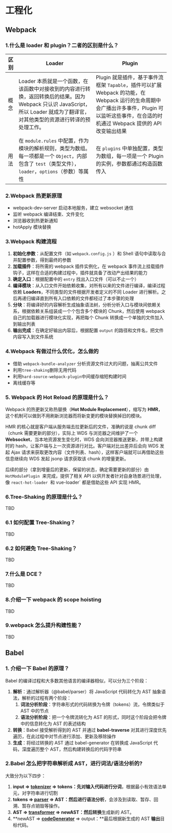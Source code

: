 # 工程化

## Webpack

### 1.什么是 loader 和 plugin？二者的区别是什么？

| 区别 | Loader                                                                                                                                                                          | Plugin                                                                                                                                                                                         |
| ---- | ------------------------------------------------------------------------------------------------------------------------------------------------------------------------------- | ---------------------------------------------------------------------------------------------------------------------------------------------------------------------------------------------- |
| 概念 | Loader 本质就是一个函数，在该函数中对接收到的内容进行转换，返回转换后的结果。因为 Webpack 只认识 JavaScript，所以 Loader 就成为了翻译官，对其他类型的资源进行转译的预处理工作。 | Plugin 就是插件，基于事件流框架 `Tapable`，插件可以扩展 Webpack 的功能，在 Webpack 运行的生命周期中会广播出许多事件，Plugin 可以监听这些事件，在合适的时机通过 Webpack 提供的 API 改变输出结果 |
| 用法 | 在 `module.rules` 中配置，作为模块的解析规则，类型为数组。每一项都是一个 `Object`，内部包含了 `test`（类型文件），`loader`，`options`（参数）等属性                             | 在 `plugins` 中单独配置，类型为数组，每一项是一个 Plugin 的实例，参数都通过构造函数传入                                                                                                        |

### 2.Webpack 热更新原理

- webpack-dev-server 启动本地服务，建立 websocket 通信
- 监听 webpack 编译结束、文件变化
- 浏览器收到热更新通知
- hotApply 模块替换

### 3.Webpack 构建流程

1. **初始化参数**：从配置文件（如 `webpack.config.js` ）和 Shell 语句中读取与合并配置参数，得到最终的参数
1. **加载插件**：将所需的 webpack 插件实例化，在 webpack 事件流上挂载插件钩子，这样在合适的构建过程中，插件就具备了改动产出结果的能力
1. **确定入口**：根据配置中的 `entry` 找出入口文件（可以不止一个）
1. **编译模块**：从入口文件开始依赖收集，对所有以来的文件进行编译，编译过程依赖 **Loaders**，不同类型的文件根据开发者定义的不同 Loader 进行解析。之后再递归编译直到所有入口依赖的文件都经过了本步骤的处理
1. **分块**：将编译好的内容解析生成抽象语法树，分析分析入口与模块间依赖关系，根据依赖关系组装成一个个包含多个模块的 Chunk，然后使用 webpack 自己的加载器进行模块化实现，再把每个 Chunk 转换成一个单独的文件加入到输出列表
1. **输出完成**：在确定好输出内容后，根据配置 `output` 的路径和文件名，把文件内容写入到文件系统

### 4.Webpack 有做过什么优化，怎么做的

- 借助 `webpack-bundle-analyzer` 分析资源文件过大的问题，抽离公共文件
- 利用`tree-shaking`删除无用代码
- 利用`hard-source-webpack-plugin`中间缓存缩短构建时间
- 离线缓存等

### 5. Webpack 的 Hot Reload 的原理是什么？

Webpack 的热更新又称热替换（**Hot Module Replacement**），缩写为 **HMR**，这个机制可以做到不用刷新浏览器而将新变更的模块替换掉旧的模块。

HMR 的核心就是客户端从服务端去拉更新后的文件，准确的说是 chunk diff（chunk 需要更新的部分），实际上 WDS 与浏览器之间维护了一个 **Websocket**，当本地资源发生变化时，WDS 会向浏览器推送更新，并带上构建时的 hash，让客户端与上一次资源进行对比。客户端对比出差异后会向 WDS 发起 Ajax 请求来获取更改内容（文件列表、hash），这样客户端就可以再借助这些信息继续向 WDS 发起 jsonp 请求获取该 chunk 的增量更新。

后续的部分（拿到增量后的更新，保留的状态，确定需要更新的部分）由 `HotModulePlugin`  来完成，提供了相关 API 以供开发者针对自身场景进行处理，像 `react-hot-loader`  和 vue-loader` 都是借助这些 API 实现 HMR。

### 6.Tree-Shaking 的原理是什么？

TBD

### 6.1 如何配置 Tree-Shaking？

TBD

### 6.2 如何避免 Tree-Shaking？

TBD

### 7.什么是 DCE？

TBD

### 8.介绍一下 webpack 的 scope hoisting

TBD

### 9.webpack 怎么提升构建性能？

TBD

## Babel

### 1. 介绍一下 Babel 的原理？

Babel 的编译过程和大多数其他语言的编译器相似，可以分为三个阶段：

1. **解析**：通过解析器（@babel/parser）将 JavaScript 代码转化为 AST 抽象语法，解析的过程有两个阶段：
   1. **词法分析阶段**：字符串形式的代码转换为令牌（tokens）流，令牌类似于 AST 中的节点
   1. **语法分析阶段**：把一个令牌流转化为 AST 的形式，同时这个阶段会把令牌中的信息转化为 AST 的表述结构
2. **转换**：Babel 接受解析得到的 AST 并通过 **babel-traverse** 对其进行深度优先遍历，在此过程中对节点进行添加、更新及移除操作
3. **生成**：将经过转换的 AST 通过 babel-generator 在转换成 JavaScript 代码，深度遍历整个 AST，然后构建转换后的代码字符串

### 2.Babel 怎么把字符串解析成 AST，进行词法/语法分析的?

大致分为以下四步：

1. **input => **[**tokenizer**](https://github.com/caiyongmin/awesome-coding-javascript/tree/master/src/bundler/babel/lib/tokenizer.js)** => tokens：**先对输入代码进行**分词**，根据最小有效语法单元，对字符串进行切割
1. **tokens => **[**parser**](https://github.com/caiyongmin/awesome-coding-javascript/tree/master/src/bundler/babel/lib/parser.js)** => AST：**然后进行**语法分析**，会涉及到读取、暂存、回溯、暂存点销毁等操作。
1. **AST => **[**transformer**](https://github.com/caiyongmin/awesome-coding-javascript/tree/master/src/bundler/babel/lib/transformer.js)** => newAST：**然后**转换**生成新的 AST。
1. **newAST => **[**codeGenerator**](https://github.com/Advanced-Frontend/Daily-Interview-Question/issues/src/bundler/babel/lib/codeGenerator.js)** => output：**最后根据新生成的 AST **输出**目标代码。
